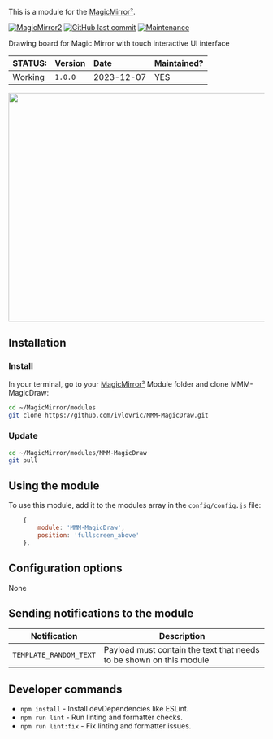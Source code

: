 This is a module for the [MagicMirror²](https://github.com/MichMich/MagicMirror/).

[![MagicMirror2](https://img.shields.io/badge/MagicMirror-2.2.2-lightgray.svg)](https://github.com/MichMich/MagicMirror)
[![GitHub last commit](https://img.shields.io/github/last-commit/ivlovric/MMM-MagicDraw/main)](https://github.com/ivlovric/MMM-MagicDraw)
[![Maintenance](https://img.shields.io/badge/Maintained%3F-yes-green.svg)](https://github.com/ivlovric/MMM-MagicDraw/graphs/commit-activity)

Drawing board for Magic Mirror with touch interactive UI interface

| STATUS: | Version | Date | Maintained? |
|:------- |:------- |:---- |:----------- |
| Working | `1.0.0` | 2023-12-07 | YES |


<img src="https://github.com/ivlovric/MMM-MagicDraw/MagicDraw.png" width="750" height="450">

## Installation

### Install

In your terminal, go to your [MagicMirror²][mm] Module folder and clone MMM-MagicDraw:

```bash
cd ~/MagicMirror/modules
git clone https://github.com/ivlovric/MMM-MagicDraw.git
```

### Update

```bash
cd ~/MagicMirror/modules/MMM-MagicDraw
git pull
```

## Using the module

To use this module, add it to the modules array in the `config/config.js` file:

```js
    {
        module: 'MMM-MagicDraw',
        position: 'fullscreen_above'
    },
```


## Configuration options

None

## Sending notifications to the module

Notification|Description
------|-----------
`TEMPLATE_RANDOM_TEXT`|Payload must contain the text that needs to be shown on this module

## Developer commands

- `npm install` - Install devDependencies like ESLint.
- `npm run lint` - Run linting and formatter checks.
- `npm run lint:fix` - Fix linting and formatter issues.

[mm]: https://github.com/MagicMirrorOrg/MagicMirror
